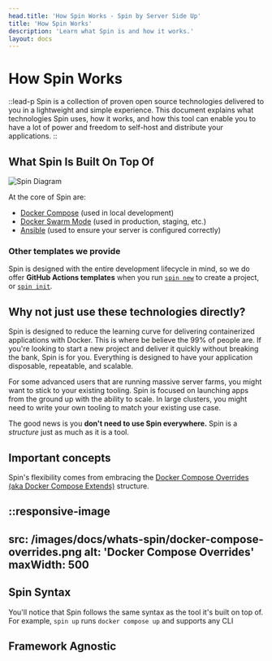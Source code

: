 ```yaml
---
head.title: 'How Spin Works - Spin by Server Side Up'
title: 'How Spin Works'
description: 'Learn what Spin is and how it works.'
layout: docs
---
```


# How Spin Works
::lead-p
Spin is a collection of proven open source technologies delivered to you in a lightweight and simple experience. This document explains what technologies Spin uses, how it works, and how this tool can enable you to have a lot of power and freedom to self-host and distribute your applications.
::

## What Spin Is Built On Top Of
![Spin Diagram](/images/docs/whats-spin/spin-diagram.png)

At the core of Spin are:
- [Docker Compose](https://docs.docker.com/compose/) (used in local development)
- [Docker Swarm Mode](https://docs.docker.com/engine/swarm/) (used in production, staging, etc.)
- [Ansible](https://www.ansible.com/) (used to ensure your server is configured correctly)

### Other templates we provide
Spin is designed with the entire development lifecycle in mind, so we do offer **GitHub Actions templates** when you run [`spin new`](/docs/command-reference/new) to create a project, or [`spin init`](/docs/command-reference/init).

## Why not just use these technologies directly?
Spin is designed to reduce the learning curve for delivering containerized applications with Docker. This is where be believe the 99% of people are. If you're looking to start a new project and deliver it quickly without breaking the bank, Spin is for you. Everything is designed to have your application disposable, repeatable, and scalable.

For some advanced users that are running massive server farms, you might want to stick to your existing tooling. Spin is focused on launching apps from the ground up with the ability to scale. In large clusters, you might need to write your own tooling to match your existing use case.

The good news is you **don't need to use Spin everywhere.** Spin is a *structure* just as much as it is a tool.

## Important concepts
Spin's flexibility comes from embracing the [Docker Compose Overrides (aka Docker Compose Extends)](https://docs.docker.com/compose/multiple-compose-files/extends/) structure.

::responsive-image
---
src: /images/docs/whats-spin/docker-compose-overrides.png
alt: 'Docker Compose Overrides'
maxWidth: 500
---

## Spin Syntax
You'll notice that Spin follows the same syntax as the tool it's built on top of. For example, `spin up` runs `docker compose up` and supports any CLI 



## Framework Agnostic